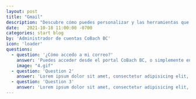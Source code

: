 ```yaml
---
layout: post
title: "Gmail"
description: "Descubre cómo puedes personalizar y las herramientas que tiene Gmail."
date:   2021-10-18 11:00:00 -0700
categories: start blog
by: 'Administrador de cuentas CoBach BC'
icon: 'loader'
questions:
  - question: '¿Cómo accedo a mi correo?'
    answer: 'Puedes acceder desde el portal CoBach BC, o simplemente entrar a <a href="http://mail.google.com/mail?hl=es-419">www.gmail.com</a> e ingresar tu correo CoBach BC y tu contraseña para acceder rápidamente.'
    image: "4.gif"
  - question: 'Question 2'
    answer: 'Lorem ipsum dolor sit amet, consectetur adipisicing elit, sed do eiusmod tempor incididunt ut labore et dolore magna aliqua. Ut enim ad minim veniam, quis nostrud exercitation ullamco laboris nisi ut aliquip ex ea commodo consequat. Duis aute irure dolor in reprehenderit in voluptate velit esse cillum dolore eu fugiat nulla pariatur. Excepteur sint occaecat cupidatat non proident, sunt in culpa qui officia deserunt mollit anim id est laborum.'
  - question: 'Question 3'
    answer: 'Lorem ipsum dolor sit amet, consectetur adipisicing elit, sed do eiusmod tempor incididunt ut labore et dolore magna aliqua. Ut enim ad minim veniam, quis nostrud exercitation ullamco laboris nisi ut aliquip ex ea commodo consequat. Duis aute irure dolor in reprehenderit in voluptate velit esse cillum dolore eu fugiat nulla pariatur. Excepteur sint occaecat cupidatat non proident, sunt in culpa qui officia deserunt mollit anim id est laborum.'
---
```

